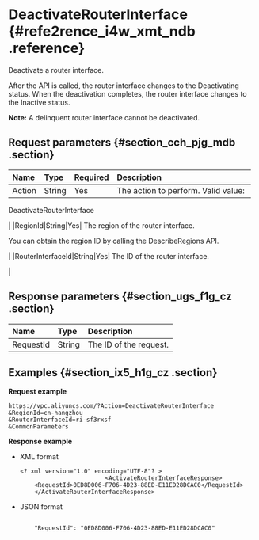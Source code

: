 # DeactivateRouterInterface {#refe2rence_i4w_xmt_ndb .reference}

Deactivate a router interface.

After the API is called, the router interface changes to the Deactivating status. When the deactivation completes, the router interface changes to the Inactive status.

**Note:** A delinquent router interface cannot be deactivated.

## Request parameters {#section_cch_pjg_mdb .section}

|Name|Type|Required|Description|
|:---|:---|:-------|:----------|
|Action|String|Yes| The action to perform. Valid value: 

 DeactivateRouterInterface

 |
|RegionId|String|Yes| The region of the router interface.

 You can obtain the region ID by calling the DescribeRegions API.

 |
|RouterInterfaceId|String|Yes| The ID of the router interface.

 |

## Response parameters {#section_ugs_f1g_cz .section}

|Name|Type|Description|
|:---|:---|:----------|
|RequestId|String|The ID of the request.|

## Examples {#section_ix5_h1g_cz .section}

**Request example**

``` {#createVPCpub}
https://vpc.aliyuncs.com/?Action=DeactivateRouterInterface
&RegionId=cn-hangzhou
&RouterInterfaceId=ri-sf3rxsf
&CommonParameters
```

**Response example**

-   XML format

    ```
    <? xml version="1.0" encoding="UTF-8"? >
                            <ActivateRouterInterfaceResponse>
        <RequestId>0ED8D006-F706-4D23-88ED-E11ED28DCAC0</RequestId>
        </ActivateRouterInterfaceResponse>
    ```

-   JSON format

    ```
     
        "RequestId": "0ED8D006-F706-4D23-88ED-E11ED28DCAC0"
    
    ```


